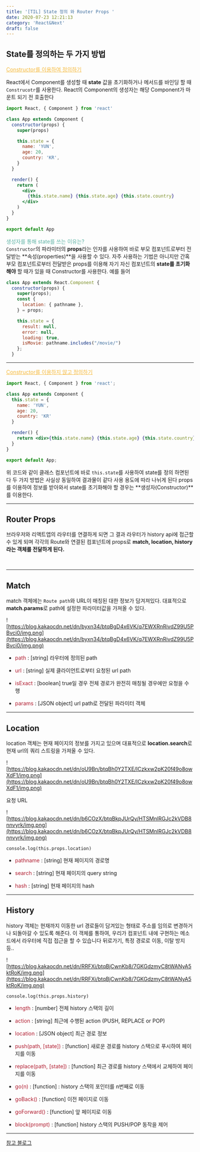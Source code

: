 ```yaml
---
title: '[TIL] State 정의 와 Router Props '
date: 2020-07-23 12:21:13
category: 'React&Next'
draft: false
---
```


## State를 정의하는 두 가지 방법

<span style="color: #f6b93b"><u>Constructor를 이용하여 정의하기</u></span>

React에서 Component를 생성할 때 **state** 값을 초기화하거나 메서드를 바인딩 할 때 `Construcotr`를 사용한다. React의 Component의 생성자는 해당 Component가 마운트 되기 전 호출한다

```jsx
import React, { Component } from 'react'

class App extends Component {
  constructor(props) {
    super(props)

    this.state = {
      name: 'YUN',
      age: 20,
      country: 'KR',
    }
  }

  render() {
    return (
      <div>
        {this.state.name} {this.state.age} {this.state.country}
      </div>
    )
  }
}

export default App
```

<span style="color: #60b4a6">생성자를 통해 state를 쓰는 이유는?</span><br>
`Constructor`의 파라미터의 **props**라는 인자를 사용하여 바로 부모 컴포넌트로부터 전달받는 **속성(properties)**을 사용할 수 있다. 자주 사용하는 기법은 아니지만 간혹 부모 컴포넌트로부터 전달받은 props를 이용해 자기 자신 컴포넌트의 **state를 초기화해야** 할 때가 있을 때 Constructor를 사용한다. 예를 들어

```jsx
class App extends React.Component {
  constructor(props) {
    super(props);
    const {
      location: { pathname },
    } = props;

    this.state = {
      result: null,
      error: null,
      loading: true,
      isMovie: pathname.includes("/movie/")
    };
  }
```

---

<span style="color: #f6b93b"><u>Constructor를 이용하지 않고 정의하기</u></span>

```jsx
import React, { Component } from 'react';

class App extends Component {
  this.state = {
    name: 'YUN',
    age: 20,
    country: 'KR'
  }

  render() {
    return <div>{this.state.name} {this.state.age} {this.state.country}</div>;
  }
}

export default App;
```

위 코드와 같이 클래스 컴포넌트에 바로 `this.state`를 사용하여 state를 정의 하면된다 두 가지 방법은 사실상 동일하여 결과물이 같다 사용 용도에 따라 나뉘게 된다 props를 이용하여 정보를 받아와서 state를 초기화해야 할 경우는 **생성자(Constructor)**를 이용한다.

---

## Router Props

브라우저와 리액트앱의 라우터를 연결하게 되면 그 결과 라우터가 history api에 접근할 수 있게 되며 각각의 Route와 연결된 컴포넌트에 props로 **match, location, history라는 객체를 전달하게 된다.**

<br>

---

## Match

match 객체에는 `Route path`와 URL이 매칭된 대한 정보가 담겨져있다. 대표적으로 **match.params**로 path에 설정한 파라미터값을 가져올 수 있다.

![https://blog.kakaocdn.net/dn/byxn34/btqBgD4x6VK/q7EWXRnRivdZ99U5PBvci0/img.png](https://blog.kakaocdn.net/dn/byxn34/btqBgD4x6VK/q7EWXRnRivdZ99U5PBvci0/img.png)

- <span style="color: #b11e31">path</span> : [string] 라우터에 정의된 path

- <span style="color: #b11e31">url</span> : [string] 실제 클라이언트로부터 요청된 url path

- <span style="color: #b11e31">isExact</span> : [boolean] true일 경우 전체 경로가 완전히 매칭될 경우에만 요청을 수행

- <span style="color: #b11e31">params</span> : [JSON object] url path로 전달된 파라미터 객체

---

## Location

location 객체는 현재 페이지의 정보를 가지고 있으며 대표적으로 **location.search**로 현재 url의 쿼리 스트링을 가져올 수 있다.

![https://blog.kakaocdn.net/dn/oU9Bn/btqBh0Y2TXE/ICzkxw2pK20f49o8owXdF1/img.png](https://blog.kakaocdn.net/dn/oU9Bn/btqBh0Y2TXE/ICzkxw2pK20f49o8owXdF1/img.png)

요청 URL

![https://blog.kakaocdn.net/dn/b6COzX/btqBkpJUrQy/HTSMnlRGJc2kVDB8nnvyrk/img.png](https://blog.kakaocdn.net/dn/b6COzX/btqBkpJUrQy/HTSMnlRGJc2kVDB8nnvyrk/img.png)

`console.log(this.props.location)`

- <span style="color: #b11e31">pathname</span> : [string] 현재 페이지의 경로명

- <span style="color: #b11e31">search</span> : [string] 현재 페이지의 query string

- <span style="color: #b11e31">hash</span> : [string] 현재 페이지의 hash

---

## History

history 객체는 현재까지 이동한 url 경로들이 담겨있는 형태로 주소를 임의로 변경하거나 되돌아갈 수 있도록 해준다. 이 객체를 통하여, 우리가 컴포넌트 내에 구현하는 메소드에서 라우터에 직접 접근을 할 수 있습니다 뒤로가기, 특정 경로로 이동, 이탈 방지 등..

![https://blog.kakaocdn.net/dn/RRFXi/btqBjCwnKb8/7GKGdzmyC8tWANyA5ktRoK/img.png](https://blog.kakaocdn.net/dn/RRFXi/btqBjCwnKb8/7GKGdzmyC8tWANyA5ktRoK/img.png)

`console.log(this.props.history)`

- <span style="color: #b11e31">length</span> : [number] 전체 history 스택의 길이

- <span style="color: #b11e31">action</span> : [string] 최근에 수행된 action (PUSH, REPLACE or POP)

- <span style="color: #b11e31">location</span> : [JSON object] 최근 경로 정보

- <span style="color: #b11e31">push(path, [state])</span> : [function] 새로운 경로를 history 스택으로 푸시하여 페이지를 이동

- <span style="color: #b11e31">replace(path, [state])</span> : [function] 최근 경로를 history 스택에서 교체하여 페이지를 이동

- <span style="color: #b11e31">go(n)</span> : [function] : history 스택의 포인터를 n번째로 이동

- <span style="color: #b11e31">goBack()</span> : [function] 이전 페이지로 이동

- <span style="color: #b11e31">goForward()</span> : [function] 앞 페이지로 이동

- <span style="color: #b11e31">block(prompt)</span> : [function] history 스택의 PUSH/POP 동작을 제어

---

[참고 블로그](https://gongbu-ing.tistory.com/45)
